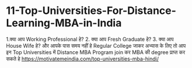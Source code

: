 # 11-Top-Universities-For-Distance-Learning-MBA-in-India
1.क्या आप Working Professional हे?  2. क्या आप Fresh Graduate हे?  3. क्या आप House Wife हे?  और आपके पास समय नहीं हे Regular College जाकर अभ्यास के लिए तो आप इन Top Universities में Distance MBA Program join कर MBA की degree प्राप्त कर सकते हे https://motivatemeindia.com/top-universities-mba-hindi/
